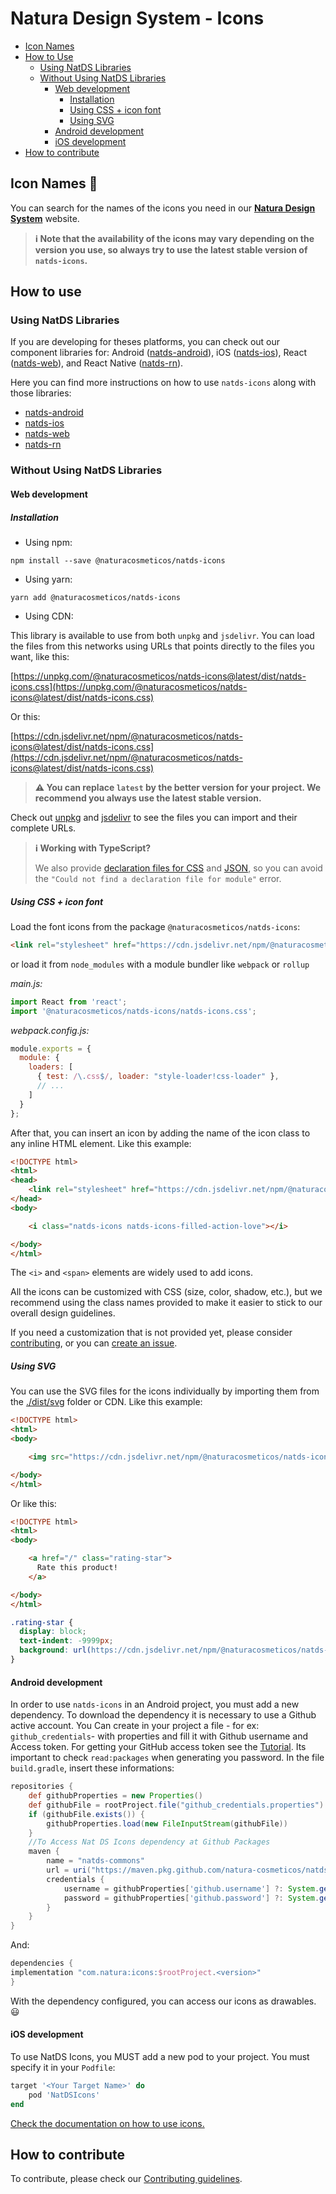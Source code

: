 # Natura Design System - Icons

- [Icon Names](#icon-names-)
- [How to Use](#how-to-use)
    - [Using NatDS Libraries](#using-natds-libraries) 
    - [Without Using NatDS Libraries](#without-using-natds-libraries)
        - [Web development](#web-development)
            - [Installation](#installation)
            - [Using CSS + icon font](#using-css--icon-font)
            - [Using SVG](#using-svg)
        - [Android development](#android-development)
        - [iOS development](#ios-development)
- [How to contribute](#how-to-contribute)

## Icon Names 📌

You can search for the names of the icons you need in our **[Natura Design System](https://natds.natura.design/icon-library)** website.

> **ℹ️ Note that the availability of the icons may vary depending on the version you use, so always try to use the latest stable version of `natds-icons`.**

## How to use

### Using NatDS Libraries

If you are developing for theses platforms, you can check out our component libraries for: Android ([natds-android](https://github.com/natura-cosmeticos/natds-android/)), iOS ([natds-ios](https://github.com/natura-cosmeticos/natds-ios/)), React ([natds-web](https://github.com/natura-cosmeticos/natds-js/tree/main/packages/web/)), and React Native ([natds-rn](https://github.com/natura-cosmeticos/natds-rn/)).

Here you can find more instructions on how to use `natds-icons` along with those libraries:

- [natds-android](https://github.com/natura-cosmeticos/natds-android/tree/master/doc/icon-token.md)
- [natds-ios](https://github.com/natura-cosmeticos/natds-ios/blob/master/docs/How%20to%20use%20icons.md)
- [natds-web](https://github.com/natura-cosmeticos/natds-js/tree/main/packages/web/docs/icons.md/)
- [natds-rn](https://github.com/natura-cosmeticos/natds-rn/tree/master/docs/Icons.md)


### Without Using NatDS Libraries

#### Web development

##### Installation

- Using npm:

```powershell-interactive
npm install --save @naturacosmeticos/natds-icons
```
- Using yarn:

```powershell-interactive
yarn add @naturacosmeticos/natds-icons
```

- Using CDN:

This library is available to use from both `unpkg` and `jsdelivr`. You can load the files from this networks using URLs that points directly to the files you want, like this:

[https://unpkg.com/@naturacosmeticos/natds-icons@latest/dist/natds-icons.css](https://unpkg.com/@naturacosmeticos/natds-icons@latest/dist/natds-icons.css)

Or this:

[https://cdn.jsdelivr.net/npm/@naturacosmeticos/natds-icons@latest/dist/natds-icons.css](https://cdn.jsdelivr.net/npm/@naturacosmeticos/natds-icons@latest/dist/natds-icons.css)

  >**⚠️ You can replace `latest` by the better version for your project. We recommend you always use the latest stable version.**

Check out [unpkg](https://unpkg.com/browse/@naturacosmeticos/natds-icons@latest/dist/) and [jsdelivr](https://cdn.jsdelivr.net/npm/@naturacosmeticos/natds-icons@latest/dist/) to see the files you can import and their complete URLs.


> **ℹ️ Working with TypeScript?**
>
> We also provide [declaration files for CSS](https://github.com/natura-cosmeticos/natds-commons/blob/master/packages/natds-icons/dist/natds-icons.css.d.ts) and [JSON](https://github.com/natura-cosmeticos/natds-commons/blob/master/packages/natds-icons/dist/natds-icons.json.d.ts), so you can avoid the `"Could not find a declaration file for module"` error.


##### Using CSS + icon font

Load the font icons from the package `@naturacosmeticos/natds-icons`:

```html
<link rel="stylesheet" href="https://cdn.jsdelivr.net/npm/@naturacosmeticos/natds-icons@latest/dist/natds-icons.css">
```

or load it from `node_modules` with a module bundler like `webpack` or `rollup`

*main.js:*
```javascript
import React from 'react';
import '@naturacosmeticos/natds-icons/natds-icons.css';
```

*webpack.config.js:*
```javascript
module.exports = {
  module: {
    loaders: [
      { test: /\.css$/, loader: "style-loader!css-loader" },
      // ...
    ]
  }
};
```

After that, you can insert an icon by adding the name of the icon class to any inline HTML element. Like this example:

```html
<!DOCTYPE html>
<html>
<head>
    <link rel="stylesheet" href="https://cdn.jsdelivr.net/npm/@naturacosmeticos/natds-icons@latest/dist/natds-icons.css">
</head>
<body>

    <i class="natds-icons natds-icons-filled-action-love"></i>

</body>
</html>
```

The `<i>` and `<span>` elements are widely used to add icons.

All the icons can be customized with CSS (size, color, shadow, etc.), but we recommend using the class names provided to make it easier to stick to our overall design guidelines.

If you need a customization that is not provided yet, please consider [contributing](./CONTRIBUTING.md), or you can [create an issue](https://github.com/natura-cosmeticos/natds-commons/issues/new/choose).


##### Using SVG

You can use the SVG files for the icons individually by importing them from the [./dist/svg](./dist/svg) folder or CDN. Like this example:

```html
<!DOCTYPE html>
<html>
<body>

    <img src="https://cdn.jsdelivr.net/npm/@naturacosmeticos/natds-icons@1.0.3/dist/svg/filled-action-rating.svg" alt="star icon">

</body>
</html>
```

Or like this:

```html
<!DOCTYPE html>
<html>
<body>

    <a href="/" class="rating-star">
      Rate this product!
    </a>

</body>
</html>
```

```css
.rating-star {
  display: block;
  text-indent: -9999px;
  background: url(https://cdn.jsdelivr.net/npm/@naturacosmeticos/natds-icons@1.0.3/dist/svg/filled-action-rating.svg);
}
```

#### Android development

In order to use `natds-icons` in an Android project, you must add a new dependency.
To download the dependency it is necessary to use a Github active account. You Can create in your project a file - for ex: `github_credentials`- with properties and fill it with Github username and Access token. For getting your GitHub access token see the [Tutorial](https://docs.github.com/en/free-pro-team@latest/github/authenticating-to-github/creating-a-personal-access-token). Its important to check `read:packages` when generating you password. In the file `build.gradle`, insert these informations:

```gradle
repositories {
    def githubProperties = new Properties()
    def githubFile = rootProject.file("github_credentials.properties")
    if (githubFile.exists()) {
        githubProperties.load(new FileInputStream(githubFile))
    }
    //To Access Nat DS Icons dependency at Github Packages
    maven {
        name = "natds-commons"
        url = uri("https://maven.pkg.github.com/natura-cosmeticos/natds-commons")
        credentials {
            username = githubProperties['github.username'] ?: System.getenv("GITHUB_USERNAME")
            password = githubProperties['github.password'] ?: System.getenv("GITHUB_API_KEY")
        }
    }
}
```
And:

```gradle
dependencies {
implementation "com.natura:icons:$rootProject.<version>"
}
```

With the dependency configured, you can access our icons as drawables. 😃


#### iOS development

To use NatDS Icons, you MUST add a new pod to your project. You must specify it in your `Podfile`:

```ruby
target '<Your Target Name>' do
    pod 'NatDSIcons'    
end
```

[Check the documentation on how to use icons.](https://github.com/natura-cosmeticos/natds-ios/blob/master/docs/How%20to%20use%20icons.md)



## How to contribute

To contribute, please check our [Contributing guidelines](./CONTRIBUTING.md).
